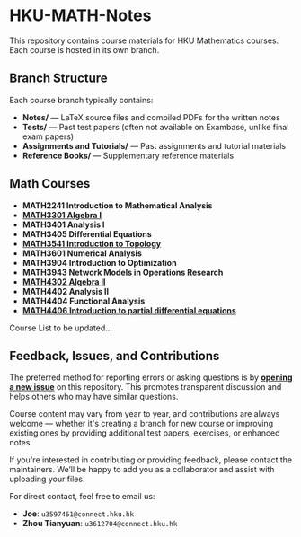 # HKU-MATH-Notes

This repository contains course materials for HKU Mathematics courses.  
Each course is hosted in its own branch.

## Branch Structure

Each course branch typically contains:

- **Notes/** — LaTeX source files and compiled PDFs for the written notes
- **Tests/** — Past test papers (often not available on Exambase, unlike final exam papers)
- **Assignments and Tutorials/** — Past assignments and tutorial materials
- **Reference Books/** — Supplementary reference materials


## Math Courses

- **MATH2241 Introduction to Mathematical Analysis**
- [**MATH3301 Algebra I**](https://github.com/Liu-Zhonglin/HKU-MATH-Notes/tree/MATH3301-Algebra-I)
- **MATH3401 Analysis I**
- **MATH3405 Differential Equations**
- [**MATH3541 Introduction to Topology**](https://github.com/Liu-Zhonglin/HKU-MATH-Notes/tree/MATH3541-Introduction-to-topology)
- **MATH3601 Numerical Analysis**
- **MATH3904 Introduction to Optimization**
- **MATH3943 Network Models in Operations Research**
- **[MATH4302 Algebra II](https://github.com/Liu-Zhonglin/HKU-MATH-Notes/tree/MATH4302-Algebra-II)**
- **MATH4402 Analysis II**
- **MATH4404 Functional Analysis**
- [**MATH4406 Introduction to partial differential equations**](https://github.com/Liu-Zhonglin/HKU-MATH-Notes/tree/MATH4406-Introduction-to-partial-differential-equations?tab=readme-ov-file)

Course List to be updated...


## Feedback, Issues, and Contributions

The preferred method for reporting errors or asking questions is by **[opening a new issue](https://github.com/Liu-Zhonglin/HKU-MATH-Notes/issues)** on this repository. This promotes transparent discussion and helps others who may have similar questions.

Course content may vary from year to year, and contributions are always welcome — whether it's creating a branch for new course or improving existing ones by providing additional test papers, exercises, or enhanced notes.


If you're interested in contributing or providing feedback, please contact the maintainers. We’ll be happy to add you as a collaborator and assist with uploading your files.

For direct contact, feel free to email us:
- **Joe**: `u3597461@connect.hku.hk`
- **Zhou Tianyuan**: `u3612704@connect.hku.hk`
